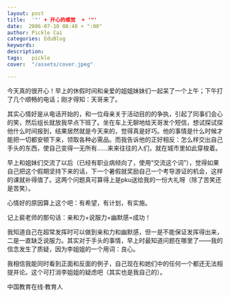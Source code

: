 ```yaml
---
layout: post  
title:  '"' + 开心的感觉  + '"'
date:  2006-07-10 08:48 + ":00" 
author: Pickle Cai  
categories: EduBlog  
keywords: 
description:   
tags:	pickle   
cover:  "/assets/cover.jpeg"  

---  
```

    
今天真的很开心！早上的休假时间和亲爱的姐姐妹妹们一起呆了一个上午；下午打了几个顺畅的电话；刚才得知：天哥来了。



其实心情好是从电话开始的，和一位母亲关于活动目的的争执，引起了同事们会心的笑，然后组长就放我早点下班了。坐在车上无聊地给天哥发个短信，想试探试探他什么时间报到，结果居然就是今天来的，觉得真是好巧。他的事情是什么时候才能把一切都安顿下来，领取各种必需品。而我告诉他的正好相反：怎么样交出自己手头的东西，使自己变得一无所有……来来往往的人们，就在城市里如此穿梭着。



早上和姐妹们交流了以后（已经有职业病倾向了，使用“交流这个词”），觉得如果自己把这个假期坚持下来的话，下一个暑假就奖励自己一个考导游证的机会，这样的课就补得值了。这两个问题真可算得上是pku送给我的一份大礼呀（除了苦笑还是苦笑）。



心情好的原因算上这个吧：有希望，有计划，有实施。



记上裴老师的那句话：亲和力+说服力+幽默感=成功！



我知道自己在超常发挥时可以做到亲和力和幽默感，但一是不能保证发挥得出来，二是一直缺乏说服力。其实对于手头的事情，早上时最知道问题在哪里了——我的信念发生了质疑，因为李姐姐的一个用词：良心。



我相信我能同时看到正面和反面的例子，自己现在和她们中的任何一个都还无法相提并论。这个可打消李姐姐的疑虑吧（其实也是我自己的）。



		    
 中国教育在线·教育人

